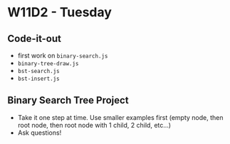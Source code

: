 # W11D2 - Tuesday

## Code-it-out
- first work on `binary-search.js`
- `binary-tree-draw.js`
- `bst-search.js`
- `bst-insert.js`

## Binary Search Tree Project
- Take it one step at time. Use smaller examples first (empty node, then root node, then root node with 1 child, 2 child, etc...)
- Ask questions!

